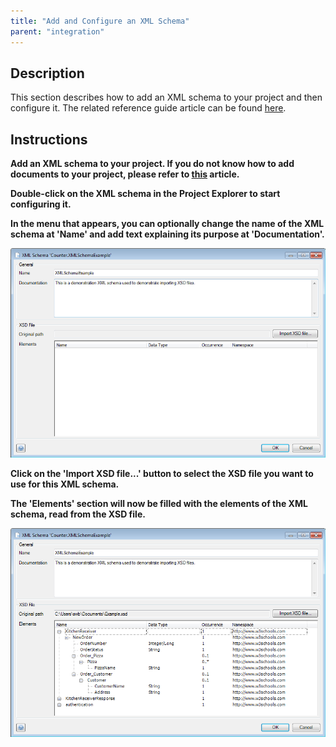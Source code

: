 ```yaml
---
title: "Add and Configure an XML Schema"
parent: "integration"
---
```

## Description

This section describes how to add an XML schema to your project and then configure it. The related reference guide article can be found [here](/refguide4/xml-schemas).

## Instructions

 **Add an XML schema to your project. If you do not know how to add documents to your project, please refer to [this](add-documents-to-a-module) article.**

 **Double-click on the XML schema in the Project Explorer to start configuring it.**

 **In the menu that appears, you can optionally change the name of the XML schema at 'Name' and add text explaining its purpose at 'Documentation'.**

![](attachments/2621604/2752813.png)

 **Click on the 'Import XSD file...' button to select the XSD file you want to use for this XML schema.**

 **The 'Elements' section will now be filled with the elements of the XML schema, read from the XSD file.**

![](attachments/2621604/2752812.png)
